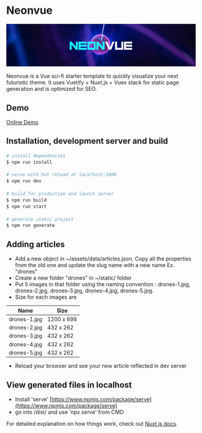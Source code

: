 # Neonvue

![](./static/gh-logo.jpg)

Neonvue is a Vue sci-fi starter template to quickly visualize your next futuristic theme.  It uses Vuetify + Nuxt.js + Vuex stack for static page generation and is optimized for SEO.

## Demo

[Online Demo]()

## Installation, development server and build

``` bash
# install dependencies
$ npm run install

# serve with hot reload at localhost:3000
$ npm run dev

# build for production and launch server
$ npm run build
$ npm run start

# generate static project
$ npm run generate
```

## Adding articles

- Add a new object in ~/assets/data/articles.json. Copy all the properties from the old one and update the slug name with a new name Ex. "drones" 
- Create a new folder "drones" in ~/static/ folder
- Put 5 images in that folder using the naming convention : drones-1.jpg, drones-2.jpg, drones-3.jpg, drones-4.jpg, drones-5.jpg. 
- Size for each images are

| Name         | Size         |
| ------------ | ------------ |
| drones-1.jpg | 1200 x 698   |
| drones-2.jpg | 432 x 262    |
| drones-3.jpg | 432 x 262    |
| drones-4.jpg | 432 x 262    |
| drones-5.jpg | 432 x 262    |

- Reload your browser and see your new article reflected in dev server

## View generated files in localhost 

- Install 'serve' [https://www.npmjs.com/package/serve](https://www.npmjs.com/package/serve)
- go into /dist/ and use 'npx serve' from CMD 

For detailed explanation on how things work, check out [Nuxt.js docs](https://nuxtjs.org).


